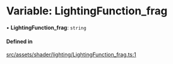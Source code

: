 # Variable: LightingFunction\_frag

• **LightingFunction\_frag**: `string`

#### Defined in

[src/assets/shader/lighting/LightingFunction_frag.ts:1](https://github.com/Orillusion/orillusion/blob/main/src/assets/shader/lighting/LightingFunction_frag.ts#L1)
